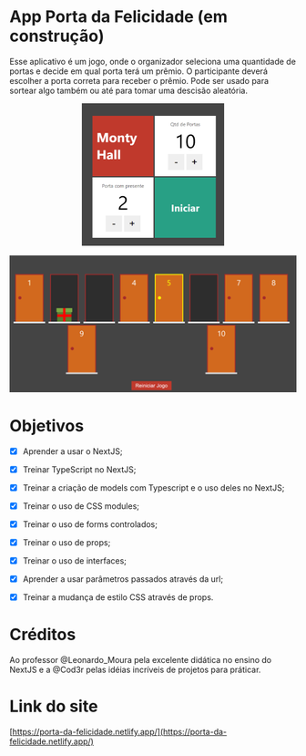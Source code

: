 # App Porta da Felicidade (em construção)

Esse aplicativo é um jogo, onde o organizador seleciona uma quantidade de portas e decide em qual porta terá um prêmio.
O participante deverá escolher a porta correta para receber o prêmio.
Pode ser usado para sortear algo também ou até para tomar uma descisão aleatória.

<div align="center">

   <img src="./assets/img/tela_inicial.PNG" width="250px" height="250px">

</div>

![Imagem2 - Portas](./assets/img/portas.PNG)

# Objetivos

- [x] Aprender a usar o NextJS;

- [x] Treinar TypeScript no NextJS;

- [x] Treinar a criação de models com Typescript e o uso deles no NextJS;

- [x] Treinar o uso de CSS modules;

- [x] Treinar o uso de forms controlados;

- [x] Treinar o uso de props;

- [x] Treinar o uso de interfaces;

- [x] Aprender a usar parâmetros passados através da url;

- [x] Treinar a mudança de estilo CSS através de props.

# Créditos

Ao professor @Leonardo_Moura pela excelente didática no ensino do NextJS e a @Cod3r pelas idéias incríveis de projetos para práticar.

# Link do site

[https://porta-da-felicidade.netlify.app/](https://porta-da-felicidade.netlify.app/)